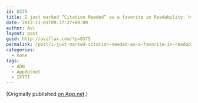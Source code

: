 ```yaml
---
id: 8375
title: I just marked “Citation Needed” as a favorite in Readability. http://www.readability.com/articles/mpmtqebc
date: 2013-11-01T09:37:27+00:00
author: Avi
layout: post
guid: http://aviflax.com/?p=8375
permalink: /post/i-just-marked-citation-needed-as-a-favorite-in-readability-httpwww-readability-comarticlesmpmtqebc/
categories:
  - none
tags:
  - ADN
  - Appdotnet
  - IFTTT
---
```

(Originally published [on App.net](http://alpha.app.net/aviflax/post/14041427).)